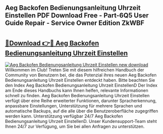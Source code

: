 ## Aeg Backofen Bedienungsanleitung Uhrzeit Einstellen PDF Download Free - Part-6Q5 User Guide Repair - Service Owner Edition ZkWBF

# <h2><a href="http://df5ivl.blite.top/?on=Aeg+Backofen+Bedienungsanleitung+Uhrzeit+Einstellen">🔗Download 👉🔴 Aeg Backofen Bedienungsanleitung Uhrzeit Einstellen</a></h2>

[![Aeg Backofen Bedienungsanleitung Uhrzeit Einstellen new download](https://i.imgur.com/lujVjoI.png)](http://df5ivl.blite.top/?on=Aeg+Backofen+Bedienungsanleitung+Uhrzeit+Einstellen)
Willkommen im Club! Treten Sie mit diesem hilfreichen Handbuch der Community von Benutzern bei, die das Potenzial ihres neuen Aeg Backofen Bedienungsanleitung Uhrzeit Einstellen entdeckt haben. Bitte beachten Sie den Index Aeg Backofen Bedienungsanleitung Uhrzeit EinstellenD Der Index am Ende dieses Handbuchs kann Ihnen helfen, relevante Informationen schnell zu finden. Aeg Backofen Bedienungsanleitung Uhrzeit Einstellen verfügt über eine Reihe erweiterter Funktionen, darunter Spracherkennung, anpassbare Einstellungen, Unterstützung für mehrere Sprachen und automatische Backups, auf die alle über die Benutzeroberfläche zugegriffen werden kann. Unterstützung verfügbar 24/7 Aeg Backofen Bedienungsanleitung Uhrzeit EinstellenD. Unser Kundensupport-Team steht Ihnen 24/7 zur Verfügung, um Sie bei allen Anfragen zu unterstützen.
